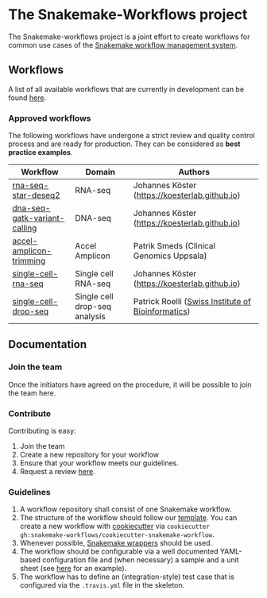 # The Snakemake-Workflows project

The Snakemake-workflows project is a joint effort to create workflows for common use cases of the [Snakemake workflow management system](https://snakemake.bitbucket.io).


## Workflows

A list of all available workflows that are currently in development can be found [here](https://github.com/snakemake-workflows).

### Approved workflows

The following workflows have undergone a strict review and quality control process and are ready for production. They can be considered as **best practice examples**.

| Workflow | Domain | Authors |
| -------- | ------ | ------- |
| [rna-seq-star-deseq2](https://github.com/snakemake-workflows/rna-seq-star-deseq2) | RNA-seq | Johannes Köster (https://koesterlab.github.io) |
| [dna-seq-gatk-variant-calling](https://github.com/snakemake-workflows/dna-seq-gatk-variant-calling) | DNA-seq | Johannes Köster (https://koesterlab.github.io)
| [accel-amplicon-trimming](https://github.com/snakemake-workflows/accel-amplicon-trimming) | Accel Amplicon | Patrik Smeds (Clinical Genomics Uppsala) |
| [single-cell-rna-seq](https://github.com/snakemake-workflows/single-cell-rna-seq) | Single cell RNA-seq | Johannes Köster (https://koesterlab.github.io) |
| [single-cell-drop-seq](https://github.com/snakemake-workflows/single-cell-drop-seq) | Single cell drop-seq analysis | Patrick Roelli ([Swiss Institute of Bioinformatics](https://www.sib.swiss/about-us/finding-people?cn=patrick%20roelli)) |

## Documentation

### Join the team

Once the initiators have agreed on the procedure, it will be possible to join the team here.

### Contribute

Contributing is easy:

1. Join the team
2. Create a new repository for your workflow
3. Ensure that your workflow meets our guidelines.
3. Request a review [here](https://github.com/snakemake-workflows/docs/issues).

### Guidelines

1. A workflow repository shall consist of one Snakemake workflow.
2. The structure of the workflow should follow our [template](https://github.com/snakemake-workflows/cookiecutter-snakemake-workflow). You can create a new workflow with [cookiecutter](https://github.com/audreyr/cookiecutter) via `cookiecutter gh:snakemake-workflows/cookiecutter-snakemake-workflow`.
3. Whenever possible, [Snakemake wrappers](https://snakemake-wrappers.readthedocs.io) should be used.
4. The workflow should be configurable via a well documented YAML-based configuration file and (when necessary) a sample and a unit sheet (see [here](https://github.com/snakemake-workflows/rna-seq-star-deseq2) for an example).
5. The workflow has to define an (integration-style) test case that is configured via the `.travis.yml` file in the skeleton.
